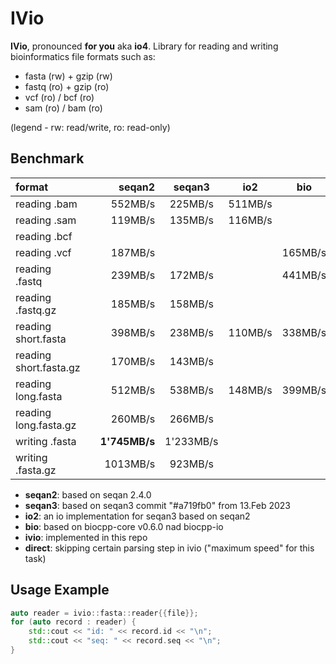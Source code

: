 # IVio
**IVio**, pronounced **for you** aka **io4**. Library for reading and writing bioinformatics file formats such as:
 - fasta (rw) + gzip (rw)
 - fastq (ro) + gzip (ro)
 - vcf (ro) / bcf (ro)
 - sam (ro) / bam (ro)

(legend - rw: read/write, ro: read-only)

## Benchmark
|        format           | |  seqan2 |  seqan3 | io2     | bio     | ivio        | direct       |
|:------------------------|-|--------:|:-------:|:-------:|:-------:|:-----------:|:------------:|
| reading .bam            | | 552MB/s | 225MB/s | 511MB/s |         | **707MB/s** |              |
| reading .sam            | | 119MB/s | 135MB/s | 116MB/s |         | **482MB/s**  |             |
| reading .bcf            | |         |         |         |         | **14MB/s**  |              |
| reading .vcf            | | 187MB/s |         |         | 165MB/s | **401MB/s** |              |
| reading .fastq          | | 239MB/s | 172MB/s |         | 441MB/s | **887MB/s** |              |
| reading .fastq.gz       | | 185MB/s | 158MB/s |         |         | **329MB/s** |              |
| reading short.fasta     | | 398MB/s | 238MB/s | 110MB/s | 338MB/s | **876MB/s** | ___1'294MB/s___ |
| reading short.fasta.gz  | | 170MB/s | 143MB/s |         |         | **181MB/s** |              |
| reading long.fasta      | | 512MB/s | 538MB/s | 148MB/s | 399MB/s | **1'228MB/s** |___1'376MB/s___ |
| reading long.fasta.gz   | | 260MB/s | 266MB/s |         |         | **301MB/s** |              |
| writing .fasta          | |**1'745MB/s**| 1'233MB/s|      |         |    1'377MB/s |              |
| writing .fasta.gz       | |1013MB/s | 923MB/s |         |         |**1'257MB/s** |              |

* **seqan2**: based on seqan 2.4.0
* **seqan3**: based on seqan3 commit "#a719fb0" from 13.Feb 2023
* **io2**: an io implementation for seqan3 based on seqan2
* **bio**: based on biocpp-core v0.6.0 nad biocpp-io
* **ivio**: implemented in this repo
* **direct**: skipping certain parsing step in ivio ("maximum speed" for this task)

## Usage Example
```c++
auto reader = ivio::fasta::reader{{file}};
for (auto record : reader) {
    std::cout << "id: " << record.id << "\n";
    std::cout << "seq: " << record.seq << "\n";
}
```
